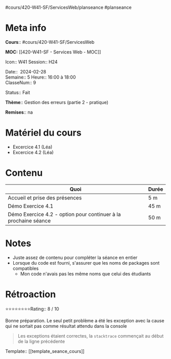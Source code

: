 #cours/420-W41-SF/ServicesWeb/planseance #planseance
# Meta info

**Cours**:: #cours/420-W41-SF/ServicesWeb 

**MOC:** [[420-W41-SF - Services Web - MOC]]

Icon:: <span class="chip cours-2">W41</span>
Session:: H24

Date::  2024-02-28  
Semaine:: 5
Heure:: 16:00 à 18:00  
ClasseNum:: 9

Status:: <span class="chip done">Fait</span> 

**Thème**:: Gestion des erreurs (partie 2 - pratique)

**Remises**:: <span class="chip na">na</span>

# Matériel du cours
* Excercice 4.1 (Léa)
* Excercice 4.2 (Léa)
# Contenu
| Quoi | Durée |
| ---- | ---- |
| Accueil et prise des présences | 5 m |
| Démo Exercice 4.1 | 45 m |
| Démo Exercice 4.2 - option pour continuer à la prochaine séance | 50 m |
# Notes
* Juste assez de contenu pour compléter la séance en entier
* Lorsque du code est fourni, s'assurer que les noms de packages sont compatibles
	* Mon code n'avais pas les même noms que celui des étudiants

# Rétroaction
⭐⭐⭐⭐⭐⭐⭐⭐Rating:: 8 / 10

Bonne préparation. Le seul petit problème a été les exception avec la cause qui ne sortait pas comme résultat attendu dans la console

> Les exceptions étaient correctes, la `stacktrace` commençait au début de la ligne précédente

Template:: [[template_seance_cours]]